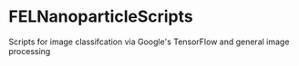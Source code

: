 # FELNanoparticleScripts
Scripts for image classifcation via Google's TensorFlow and general image processing
